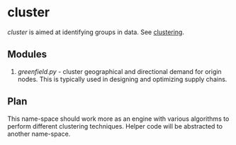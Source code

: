 # cluster
*cluster* is aimed at identifying groups in data. See
[clustering](https://en.wikipedia.org/wiki/Cluster_analysis).

## Modules
1. *greenfield.py* - cluster geographical and directional demand for origin
nodes. This is typically used in designing and optimizing supply chains.

## Plan
This name-space should work more as an engine with various algorithms to perform
different clustering techniques. Helper code will be abstracted to another
name-space.
